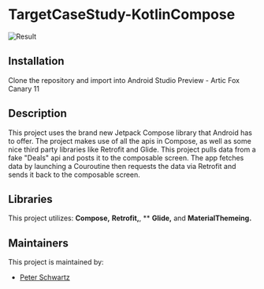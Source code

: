 # TargetCaseStudy-KotlinCompose

![Result](https://media.giphy.com/media/Y4UvIIutNqg68lwjYv/giphy.gif)

## Installation
Clone the repository and import into Android Studio Preview - Artic Fox Canary 11

## Description
This project uses the brand new Jetpack Compose library that Android has to offer. The project makes use of all the apis in Compose, as well as some nice third party libraries like Retrofit and Glide. This project pulls data from a fake "Deals" api and posts it to the composable screen. The app fetches data by launching a Couroutine then requests the data via Retrofit and sends it back to the composable screen.

## Libraries
This project utilizes: **Compose,** **Retrofit,**, ** **Glide,** and **MaterialThemeing.**

## Maintainers
This project is maintained by:
* [Peter Schwartz](https://github.com/PistolPete21)
